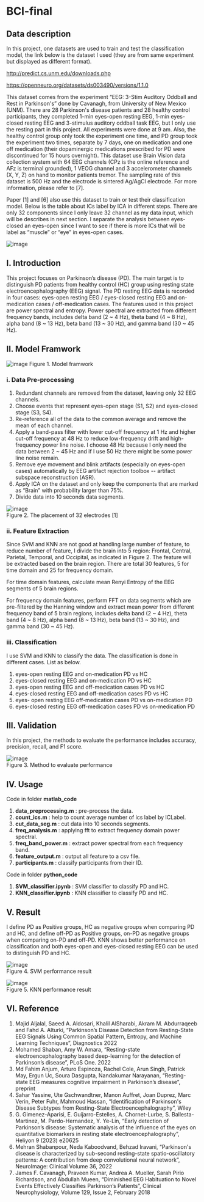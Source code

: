 # BCI-final

## Data description
In this project, one datasets are used to train and test the classification model, the link below is the dataset I used (they are from same experiment but displayed as different format). 

http://predict.cs.unm.edu/downloads.php

https://openneuro.org/datasets/ds003490/versions/1.1.0

This dataset comes from the experiment “EEG: 3-Stim Auditory Oddball and Rest in Parkinson's” done by Cavanagh, from University of New Mexico (UNM). There are 28 Parkinson's disease patients and 28 healthy control participants, they completed 1-min eyes-open resting EEG, 1-min eyes-closed resting EEG and 3-stimulus auditory oddball task EEG, but I only use the resting part in this project. All experiments were done at 9 am. Also, the healthy control group only took the experiment one time, and PD group took the experiment two times, separate by 7 days, one on medication and one off medication (their dopaminergic medications prescribed for PD were discontinued for 15 hours overnight). This dataset use Brain Vision data collection system with 64 EEG channels (CPz is the online reference and AFz is terminal grounded), 1 VEOG channel and 3 accelerometer channels (X, Y, Z) on hand to monitor patients tremor. The sampling rate of this dataset is 500 Hz and the electrode is sintered Ag/AgCl electrode. For more information, please refer to [7].

Paper [1] and [6] also use this dataset to train or test their classification model. Below is the table about ICs label by ICA in different steps. There are only 32 components since I only leave 32 channel as my data input, which will be describes in next section. I separate the analysis between eyes-closed an eyes-open since I want to see if there is more ICs that will be label as “muscle” or “eye” in eyes-open cases. 

![image](https://github.com/chih3997/BCI-final/assets/171775921/5f1e20be-700c-4b8d-9edc-b198b64db4dc)


## I.	Introduction
This project focuses on Parkinson’s disease (PD). The main target is to distinguish PD patients from healthy control (HC) group using resting state electroencephalography (EEG) signal. The PD resting EEG data is recorded in four cases: eyes-open resting EEG / eyes-closed resting EEG and on-medication cases / off-medication cases. The features used in this project are power spectral and entropy. Power spectral are extracted from different frequency bands, includes delta band (2 ~ 4 Hz), theta band (4 ~ 8 Hz), alpha band (8 ~ 13 Hz), beta band (13 ~ 30 Hz), and gamma band (30 ~ 45 Hz). 

## II. Model Framwork

![image](https://github.com/chih3997/BCI-final/assets/171775921/29b782b6-0295-418d-a3ca-f9eac89218bc)
Figure 1. Model framwork

### i. Data Pre-processing
1. Redundant channels are removed from the dataset, leaving only 32 EEG channels.
2. Choose events that represent eyes-open stage (S1, S2) and eyes-closed stage (S3, S4).
3. Re-reference all of the data to the common average and remove the mean of each channel.
4. Apply a band-pass filter with lower cut-off frequency at 1 Hz and higher cut-off frequency at 48 Hz to reduce low-frequency drift and high-frequency power line noise. I choose 48 Hz because I only need the data between 2 ~ 45 Hz and if I use 50 Hz there might be some power line noise remain. 
5. Remove eye movement and blink artifacts (especially on eyes-open cases) automatically by EEG artifact rejection toolbox -- artifact subspace reconstruction (ASR).
6. Apply ICA on the dataset and only keep the components that are marked as “Brain” with probability larger than 75%.
7. Divide data into 10 seconds data segments.

![image](https://github.com/chih3997/BCI-final/assets/171775921/ce0569e3-c420-469b-ad4d-cc280fae1e6a)  
Figure 2. The placement of 32 electrodes [1]

### ii. Feature Extraction

Since SVM and KNN are not good at handling large number of feature, to reduce number of feature, I divide the brain into 5 region: Frontal, Central, Parietal, Temporal, and Occipital, as indicated in Figure 2. The feature will be extracted based on the brain region. There are total 30 features, 5 for time domain and 25 for frequency domain.

For time domain features, calculate mean Renyi Entropy of the EEG segments of 5 brain regions.

For frequency domain features, perform FFT on data segments which are pre-filtered by the Hanning window and extract mean power from different frequency band of 5 brain regions, includes delta band (2 ~ 4 Hz), theta band (4 ~ 8 Hz), alpha band (8 ~ 13 Hz), beta band (13 ~ 30 Hz), and gamma band (30 ~ 45 Hz).

### iii. Classification
I use SVM and KNN to classify the data. The classification is done in different cases. List as below.
1. eyes-open resting EEG and on-medication PD vs HC 
2. eyes-closed resting EEG and on-medication PD vs HC
3. eyes-open resting EEG and off-medication cases PD vs HC
4. eyes-closed resting EEG and off-medication cases PD vs HC
5. eyes- open resting EEG off-medication cases PD vs on-medication PD
6. eyes-closed resting EEG off-medication cases PD vs on-medication PD


## III. Validation

In this project, the methods to evaluate the performance includes accuracy, precision, recall, and F1 score.

![image](https://github.com/chih3997/BCI-final/assets/171775921/ef634a19-4151-4369-8eba-7814118eb657)  
Figure 3. Method to evaluate performance


## IV. Usage

Code in folder **matlab_code**

1. **data_preprocessing.m** : pre-process the data.
2. **count_ics.m** : help to count average number of ics label by ICLabel.
3. **cut_data_seg.m** : cut data into 10 seconds segments.
4. **freq_analysis.m** : applying fft to extract frequency domain power spectral.
5. **freq_band_power.m** : extract power spectral from each frequency band.
6. **feature_output.m** : output all feature to a csv file.
7. **participants.m** : classify participants from their ID.

Code in folder **python_code**

1. **SVM_classifier.ipynb** : SVM classifier to classify PD and HC.
2. **KNN_classifier.ipynb** : KNN classifier to classify PD and HC.

## V. Result

I define PD as Positive groups, HC as negative groups when comparing PD and HC, and define off-PD as Positive groups, on-PD as negative groups when comparing on-PD and off-PD. KNN shows better performance on classification and both eyes-open and eyes-closed resting EEG can be used to distinguish PD and HC.

![image](https://github.com/chih3997/BCI-final/assets/171775921/470c380e-32fa-43d1-a031-c4c636de0dfc)  
Figure 4. SVM performance result

![image](https://github.com/chih3997/BCI-final/assets/171775921/3cc21a36-131c-4084-8cc2-7b3a2be1fc0f)  
Figure 5. KNN performance result


## VI. Reference
1. Majid Aljalal, Saeed A. Aldosari, Khalil AlSharabi, Akram M. Abdurraqeeb and Fahd A. Alturki, “Parkinson’s Disease Detection from Resting-State EEG Signals Using Common Spatial Pattern, Entropy, and Machine Learning Techniques”, Diagnostics 2022
2. Mohamed Shaban, Amy W. Amara, “Resting-state electroencephalography based deep-learning for the detection of Parkinson’s disease”, PLoS One. 2022
3. Md Fahim Anjum, Arturo Espinoza, Rachel Cole, Arun Singh, Patrick May, Ergun Uc, Soura Dasgupta, Nandakumar Narayanan, “Resting-state EEG measures cognitive impairment in Parkinson’s disease”, preprint
4. Sahar Yassine, Ute Gschwandtner, Manon Auffret, Joan Duprez, Marc Verin, Peter Fuhr, Mahmoud Hassan,  “Identification of Parkinson's Disease Subtypes from Resting-State Electroencephalography”, Wiley
5. G. Gimenez-Aparisi, E. Guijarro-Estelles, A. Chornet-Lurbe, S. Ballesta-Martinez, M. Pardo-Hernandez, Y. Ye-Lin, “Early detection of Parkinson’s disease: Systematic analysis of the influence of the eyes on quantitative biomarkers in resting state electroencephalography”, Heliyon 9 (2023) e20625
6. Mehran Shabanpour, Neda Kaboodvand, Behzad Iravani, “Parkinson's disease is characterized by sub-second resting-state spatio-oscillatory patterns: A contribution from deep convolutional neural network”, NeuroImage: Clinical Volume 36, 2022
7. James F. Cavanagh, Praveen Kumar, Andrea A. Mueller, Sarah Pirio Richardson, and Abdullah Mueen, “Diminished EEG Habituation to Novel Events Effectively Classifies Parkinson’s Patients”, Clinical Neurophysiology, Volume 129, Issue 2, February 2018




